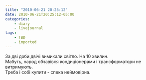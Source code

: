```yaml
---
title: "2010-06-21 20:25:12"
date: 2010-06-21T20:25:12-05:00
categories:
    - diary
    - livejournal
tags:
    - TBD
    - imported
---
```


За дві доби двічі вимикали світло. На 10 хвилин.  
Мабуть, народ обзавівся кондиціонерами і трансформатори не витримують.  
Треба і собі купити - спека неймовірна.